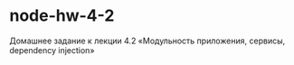 # node-hw-4-2
Домашнее задание к лекции 4.2 «Модульность приложения, сервисы, dependency injection»
